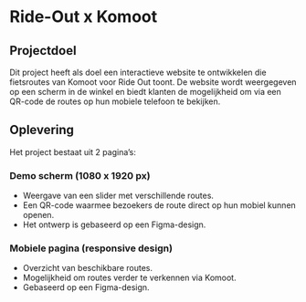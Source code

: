 # Ride-Out x Komoot 

## Projectdoel  
Dit project heeft als doel een interactieve website te ontwikkelen die fietsroutes van Komoot voor Ride Out toont. De website wordt weergegeven op een scherm in de winkel en biedt klanten de mogelijkheid om via een QR-code de routes op hun mobiele telefoon te bekijken.

## Oplevering  
Het project bestaat uit 2 pagina’s:  

### Demo scherm (1080 x 1920 px)  
- Weergave van een slider met verschillende routes.  
- Een QR-code waarmee bezoekers de route direct op hun mobiel kunnen openen.  
- Het ontwerp is gebaseerd op een Figma-design.  

### Mobiele pagina (responsive design)  
- Overzicht van beschikbare routes.  
- Mogelijkheid om routes verder te verkennen via Komoot.  
- Gebaseerd op een Figma-design.  
